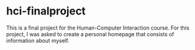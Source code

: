 # hci-finalproject

This is a final project for the Human-Computer Interaction course. For this project, I was asked to create a personal homepage that consists of information about myself.
